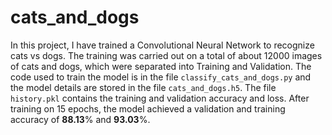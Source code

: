 # cats_and_dogs
In this project, I have trained a Convolutional Neural Network to recognize cats vs dogs. The training was carried out on a total of about 12000 images of cats and dogs, which were separated into Training and Validation. The code used to train the model is in the file `classify_cats_and_dogs.py` and the model details are stored in the file `cats_and_dogs.h5`.
The file `history.pkl` contains the training and validation accuracy and loss. After training on 15 epochs, the model achieved a validation and training accuracy of **88.13**% and **93.03**%.
